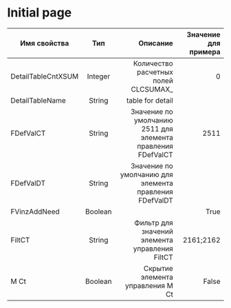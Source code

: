 # Initial page



| Имя свойства  | Тип  | Описание  | Значение для примера  |
| ------------- |:-------------:| -----:|-----:|
|  DetailTableCntXSUM | Integer  |  Количество расчетных полей CLCSUMAX\_  | 0  |
|  DetailTableName | String  |  table for detail  |   |
|  FDefValCT | String  |  Значение по умолчанию 2511 для элемента  правления FDefValCT | 2511  |
|  FDefValDT | String  | Значение по умолчанию для элемента  правления FDefValDT |   |
|  FVinzAddNeed | Boolean  |   | True  |
| FiltCT | String  | Фильтр для значений элемента управления FiltCT  | 2161;2162  |
|  M Ct | Boolean  | Скрытие элемента управления M Ct | False  |

